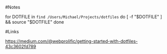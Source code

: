 
#Notes

for DOTFILE in `find /Users/Michael/Projects/dotfiles`
do
  [ -f "$DOTFILE" ] && source "$DOTFILE"
done


#Links

https://medium.com/@webprolific/getting-started-with-dotfiles-43c3602fd789